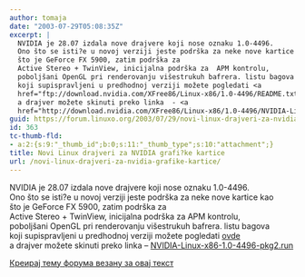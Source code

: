 ```yaml
---
author: tomaja
date: "2003-07-29T05:08:35Z"
excerpt: |
  NVIDIA je 28.07 izdala nove drajvere koji nose oznaku 1.0-4496.
  Ono što se isti?e u novoj verziji jeste podrška za neke nove kartice kao
  što je GeForce FX 5900, zatim podrška za
  Active Stereo + TwinView, inicijalna podrška za  APM kontrolu,
  poboljšani OpenGL pri renderovanju višestrukuh bafrera. listu bagova
  koji supispravljeni u predhodnoj verziji možete pogledati <a
  href="ftp://download.nvidia.com/XFree86/Linux-x86/1.0-4496/README.txt">ovde</a>
  a drajver možete skinuti preko linka  - <a
  href="http://download.nvidia.com/XFree86/Linux-x86/1.0-4496/NVIDIA-Linux-x86-1.0-4496-pkg2.run">NVIDIA-Linux-x86-1.0-4496-pkg2.run</a>
guid: https://forum.linuxo.org/2003/07/29/novi-linux-drajveri-za-nvidia-grafike-kartice/
id: 363
tc-thumb-fld:
- a:2:{s:9:"_thumb_id";b:0;s:11:"_thumb_type";s:10:"attachment";}
title: Novi Linux drajveri za NVIDIA grafi?ke kartice
url: /novi-linux-drajveri-za-nvidia-grafike-kartice/
---
```

NVIDIA je 28.07 izdala nove drajvere koji nose oznaku 1.0-4496.  
Ono što se isti?e u novoj verziji jeste podrška za neke nove kartice kao  
što je GeForce FX 5900, zatim podrška za  
Active Stereo + TwinView, inicijalna podrška za APM kontrolu,  
poboljšani OpenGL pri renderovanju višestrukuh bafrera. listu bagova  
koji supispravljeni u predhodnoj verziji možete pogledati [ovde](ftp://download.nvidia.com/XFree86/Linux-x86/1.0-4496/README.txt)  
a drajver možete skinuti preko linka &#8211; [NVIDIA-Linux-x86-1.0-4496-pkg2.run](http://download.nvidia.com/XFree86/Linux-x86/1.0-4496/NVIDIA-Linux-x86-1.0-4496-pkg2.run)  
<!--break-->

[Креирај тему форума везану за овај текст](https://linuxo.org/nova-tema-na-forumu/?se_pid=363)